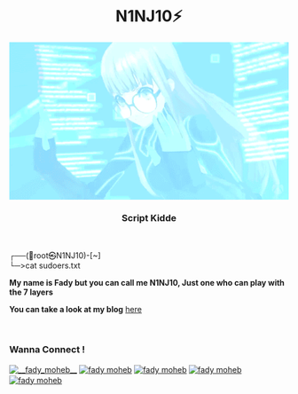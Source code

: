<h1 align="center">N1NJ10⚡</h1>

<img src="https://github.com/N1NJ10/N1NJ10/blob/main/Assets/BEB.gif" align="center" width="1000">
<h3 align="center">Script Kidde</h3>

<img src="https://user-images.githubusercontent.com/71278733/172068867-ba3de80b-dc63-44c0-a31b-0ba74c244163.gif" width="500" height="3">

┌──(🥷root㉿N1NJ10)-[~]                      
└─>cat sudoers.txt

**My name is Fady but you can call me N1NJ10, Just one who can play with the 7 layers** 

**You can take a look at my blog** <a href="https://n1nj10.gitbook.io/n1nj10/">here</a>


<img src="https://user-images.githubusercontent.com/71278733/172068867-ba3de80b-dc63-44c0-a31b-0ba74c244163.gif" width="500" height="3">
<h3 align="left">Wanna Connect !</h3>
<p align="left">
<a href="https://twitter.com/FadyMo7eb" target="blank"><img align="center" src="https://raw.githubusercontent.com/rahuldkjain/github-profile-readme-generator/master/src/images/icons/Social/twitter.svg" alt="__fady_moheb__" height="30" width="40" /></a>
<a href="https://www.linkedin.com/in/fadymoheb/" target="blank"><img align="center" src="https://raw.githubusercontent.com/rahuldkjain/github-profile-readme-generator/master/src/images/icons/Social/linked-in-alt.svg" alt="fady moheb" height="30" width="40" /></a>
<a href="https://www.facebook.com/profile.php?id=100083295194726" target="blank"><img align="center" src="https://raw.githubusercontent.com/rahuldkjain/github-profile-readme-generator/master/src/images/icons/Social/facebook.svg" alt="fady moheb" height="30" width="40" /></a>
<a href="https://discord.gg/j9yfvAZT" target="blank"><img align="center" src="https://raw.githubusercontent.com/rahuldkjain/github-profile-readme-generator/master/src/images/icons/Social/discord.svg" alt="fady moheb" height="30" width="40" /></a>
<a href="https://t.me/N1NJ10" target="blank"><img align="center" src="https://upload.wikimedia.org/wikipedia/commons/8/82/Telegram_logo.svg" alt="fady moheb" height="30" width="40" /></a>
</p>

